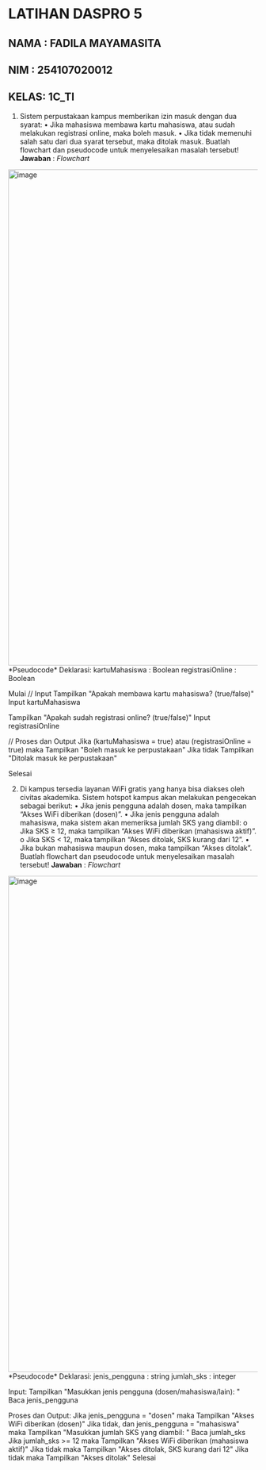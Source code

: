 # LATIHAN DASPRO 5

## NAMA : FADILA MAYAMASITA
## NIM  : 254107020012
## KELAS: 1C_TI

1. Sistem perpustakaan kampus memberikan izin masuk dengan dua syarat:
 • Jika mahasiswa membawa kartu mahasiswa, atau sudah melakukan registrasi 
online, maka boleh masuk.
 • Jika tidak memenuhi salah satu dari dua syarat tersebut, maka ditolak masuk.
 Buatlah flowchart dan pseudocode untuk menyelesaikan masalah tersebut!
**Jawaban** :
*Flowchart*
<img width="2720" height="1000" alt="image" src="https://github.com/user-attachments/assets/3ead0902-4115-4135-96d0-4cc77e8212c0" />
*Pseudocode*
Deklarasi:
  kartuMahasiswa : Boolean
  registrasiOnline : Boolean

Mulai
  // Input
  Tampilkan "Apakah membawa kartu mahasiswa? (true/false)"
  Input kartuMahasiswa

  Tampilkan "Apakah sudah registrasi online? (true/false)"
  Input registrasiOnline

  // Proses dan Output
  Jika (kartuMahasiswa = true) atau (registrasiOnline = true) maka
    Tampilkan "Boleh masuk ke perpustakaan"
  Jika tidak
    Tampilkan "Ditolak masuk ke perpustakaan"
    
Selesai

 2. Di kampus tersedia layanan WiFi gratis yang hanya bisa diakses oleh civitas
 akademika. Sistem hotspot kampus akan melakukan pengecekan sebagai berikut:
 • Jika jenis pengguna adalah dosen, maka tampilkan “Akses WiFi diberikan (dosen)”.
 • Jika jenis pengguna adalah mahasiswa, maka sistem akan memeriksa jumlah SKS 
yang diambil:
 o Jika SKS ≥ 12, maka tampilkan “Akses WiFi diberikan (mahasiswa aktif)”.
 o Jika SKS < 12, maka tampilkan “Akses ditolak, SKS kurang dari 12”.
 • Jika bukan mahasiswa maupun dosen, maka tampilkan “Akses ditolak”.
 Buatlah flowchart dan pseudocode untuk menyelesaikan masalah tersebut!
**Jawaban** :
*Flowchart*
<img width="2512" height="1000" alt="image" src="https://github.com/user-attachments/assets/0a7e217f-9911-49b0-8ad9-7bd7e61335fa" />
*Pseudocode*
Deklarasi:
    jenis_pengguna : string
    jumlah_sks : integer

Input:
    Tampilkan "Masukkan jenis pengguna (dosen/mahasiswa/lain): "
    Baca jenis_pengguna

Proses dan Output:
    Jika jenis_pengguna = "dosen" maka
        Tampilkan "Akses WiFi diberikan (dosen)"
    Jika tidak, dan jenis_pengguna = "mahasiswa" maka
        Tampilkan "Masukkan jumlah SKS yang diambil: "
        Baca jumlah_sks
        Jika jumlah_sks >= 12 maka
            Tampilkan "Akses WiFi diberikan (mahasiswa aktif)"
        Jika tidak maka
            Tampilkan "Akses ditolak, SKS kurang dari 12"
    Jika tidak maka
        Tampilkan "Akses ditolak"
        Selesai




